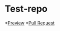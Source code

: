 # Test-repo
*[Preview](https://kostyapenyavskiy.github.io/Test-repo/)
*[Pull Request](https://github.com/KostyaPenyavskiy/Test-repo/pull/1)